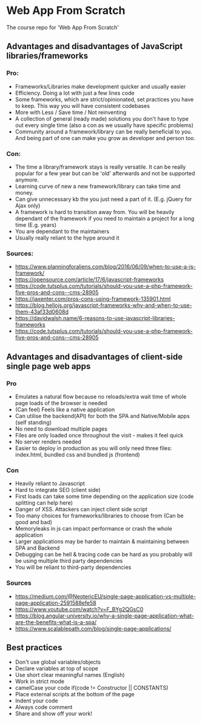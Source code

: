# Web App From Scratch
The course repo for 'Web App From Scratch'

## Advantages and disadvantages of JavaScript libraries/frameworks
### Pro:
- Frameworks/Libraries make development quicker and usually easier
- Efficiency. Doing a lot with just a few lines code
- Some frameworks, which are strict/opinionated, set practices you have to keep. This way you will have consistent codebases
- More with Less / Save time / Not reinventing
- A collection of general (ready made) solutions you don't have to type out every single time (also a con as we usually have specific problems)
- Community around a framework/library can be really beneficial to you. And being part of one can make you grow as developer and person too.


### Con:
- The time a library/framework stays is really versatile. It can be really popular for a few year but can be 'old' afterwards and not be supported anymore.
- Learning curve of new a new framework/library can take time and money.
- Can give unnecessary kb the you just need a part of it. (E.g. jQuery for Ajax only)
- A framework is hard to transition away from. You will be heavily dependant of the framework if you need to maintain a project for a long time (E.g. years)
- You are dependant to the maintainers
- Usually really reliant to the hype around it

### Sources:
- https://www.planningforaliens.com/blog/2016/06/09/when-to-use-a-js-framework/
- https://opensource.com/article/17/6/javascript-frameworks 
- https://code.tutsplus.com/tutorials/should-you-use-a-php-framework-five-pros-and-cons--cms-28905
- https://jaxenter.com/pros-cons-using-framework-135901.html
- https://blog.hellojs.org/javascript-frameworks-why-and-when-to-use-them-43af33d0608d
- https://davidwalsh.name/6-reasons-to-use-javascript-libraries-frameworks
- https://code.tutsplus.com/tutorials/should-you-use-a-php-framework-five-pros-and-cons--cms-28905

## Advantages and disadvantages of client-side single page web apps
### Pro
- Emulates a natural flow because no reloads/extra wait time of whole page loads of the browser is needed
- (Can feel) Feels like a native application
- Can utilise the backend(API) for both the SPA and Native/Mobile apps (self standing)
- No need to download multiple pages 
- Files are only loaded once throughout the visit - makes it feel quick
- No server renders needed
- Easier to deploy in production as you will only need three files: index.html, bundled css and bundled js (frontend)

### Con
- Heavily reliant to Javascript
- Hard to integrate SEO (client side)
- First loads can take some time depending on the application size (code splitting can help here)
- Danger of XSS. Attackers can inject client side script
- Too many choices for frameworks/libraries to choose from (Can be good and bad)	
- Memoryleaks in js can impact performance or crash the whole application 
- Larger applications may be harder to maintain & maintaining between SPA and Backend
- Debugging can be hell & tracing code can be hard as you probably will be using multiple third party dependencies
- You will be reliant to third-party dependencies

### Sources
- https://medium.com/@NeotericEU/single-page-application-vs-multiple-page-application-2591588efe58 
- https://www.youtube.com/watch?v=F_BYg2QGsC0
- https://blog.angular-university.io/why-a-single-page-application-what-are-the-benefits-what-is-a-spa/
- https://www.scalablepath.com/blog/single-page-applications/

## Best practices

- Don't use global variables/objects
- Declare variables at top of scope
- Use short clear meaningful names (English)
- Work in strict mode
- camelCase your code if(code != Constructor || CONSTANTS)
- Place external scripts at the bottom of the page
- Indent your code
- Always code comment
- Share and show off your work!
